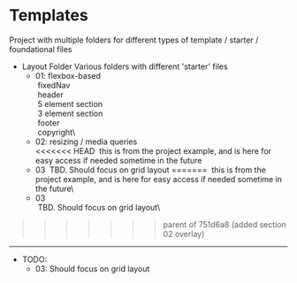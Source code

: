 # Templates

Project with multiple folders for different types of template / starter / foundational files

* Layout Folder
    Various folders with different 'starter' files
    * 01: flexbox-based\
         fixedNav\
         header\
         5 element section\
         3 element section\
         footer\
         copyright\
    * 02: resizing / media queries\
<<<<<<< HEAD
         this is from the project example, and is here for easy access if needed sometime in the future
    * 03
         TBD. Should focus on grid layout
=======
         this is from the project example, and is here for easy access if needed sometime in the future\
    * 03\
         TBD. Should focus on grid layout\
>>>>>>> parent of 751d6a8 (added section 02 overlay)
  
  ---
  
* TODO:
  * 03: Should focus on grid layout
  
